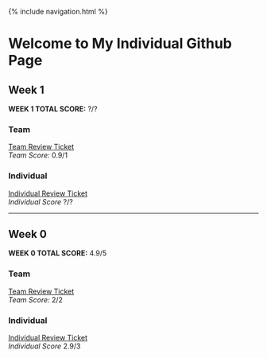 {% include navigation.html %}

# Welcome to My Individual Github Page

## Week 1
**WEEK 1 TOTAL SCORE:** ?/?

### Team
[Team Review Ticket](https://github.com/dsblack0/stickers_for_charity/issues/21)\
*Team Score:* 0.9/1

### Individual
[Individual Review Ticket]()\
*Individual Score* ?/?

<hr />

## Week 0
**WEEK 0 TOTAL SCORE:** 4.9/5

### Team
[Team Review Ticket](https://github.com/dsblack0/stickers_for_charity/issues/3)\
*Team Score:* 2/2

### Individual
[Individual Review Ticket](https://github.com/dsblack0/stickers_for_charity/issues/10)\
*Individual Score* 2.9/3
